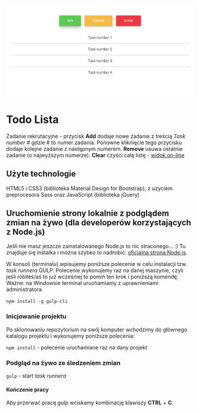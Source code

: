 ![screenshot](https://raw.githubusercontent.com/kasiaizak/mdbootstrap/master/github/screenshot.jpg)

# Todo Lista

Zadanie rekrutacyjne - przycisk **Add** dodaje nowe zadanie z treścią *Task number #* gdzie # to numer zadania. Ponowne kliknięcie tego przycisku dodaje kolejne zadanie z następnym numerem. **Remove** usuwa ostatnie zadanie (o najwyższym numerze). **Clear** czyści całą listę - [widok on-line](https://kasiaizak.github.io/mdbootstrap/)

## Użyte technologie

HTML5 i CSS3 (biblioteka Material Design for Bootstrap), z użyciem preprocesora Sass oraz JavaScript (biblioteka jQuery)

## Uruchomienie strony lokalnie z podglądem zmian na żywo (dla developerów korzystających z Node.js)

Jeśli nie masz jeszcze zainstalowanego Node.js to nic straconego... :) Tu znajduje się instalka i można szybko to nadrobić: [oficjalna strona Node.js](https://nodejs.org/en/).

W konsoli (terminalu) wpisujemy poniższe polecenie w celu instalacji tzw. *task runnera* GULP. Polecenie wykonujemy raz na danej maszynie, czyli jeśli robiłeś/aś to już wcześniej to pomiń ten krok i poniższą komendę. Ważne: na Windowsie terminal uruchamiamy z uprawnieniami administratora.

`npm install -g gulp-cli`

### Inicjowanie projektu

Po sklonowaniu repozytorium na swój komputer wchodzimy do głównego katalogu projektu i wykonujemy poniższe polecenia:

`npm install` - polecenie uruchamiane raz na dany projekt

### Podgląd na żywo ze śledzeniem zmian

`gulp` - start *task runnera*

#### Kończenie pracy

Aby przerwać pracę *gulp* wciskamy kombinację klawiszy **CTRL** + **C**.

